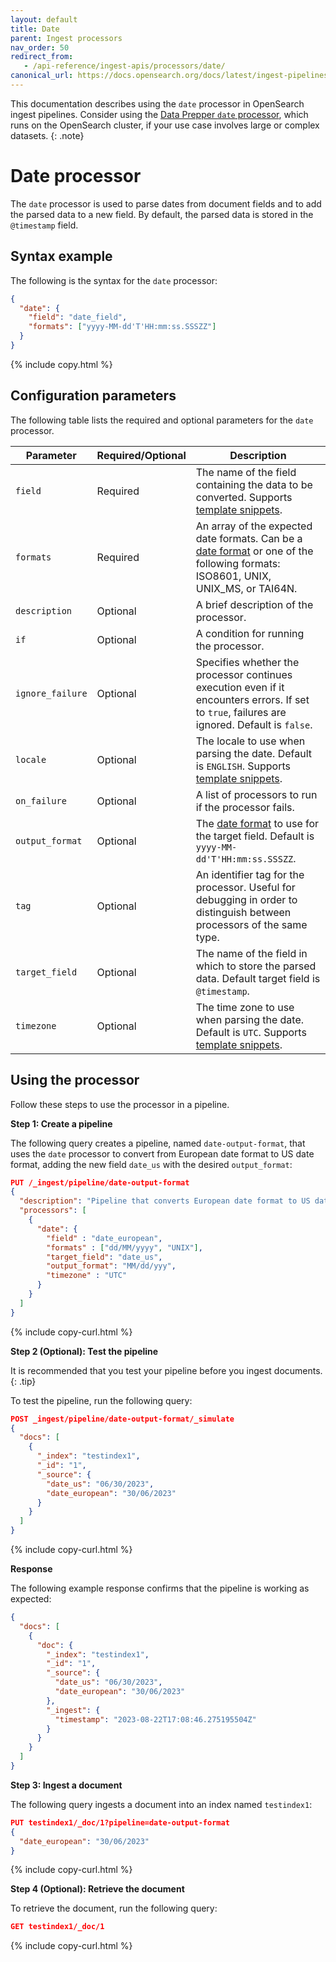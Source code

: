 ```yaml
---
layout: default
title: Date
parent: Ingest processors
nav_order: 50
redirect_from:
   - /api-reference/ingest-apis/processors/date/
canonical_url: https://docs.opensearch.org/docs/latest/ingest-pipelines/processors/date/
---
```


This documentation describes using the `date` processor in OpenSearch ingest pipelines. Consider using the [Data Prepper `date` processor]({{site.url}}{{site.baseurl}}/data-prepper/pipelines/configuration/processors/date/), which runs on the OpenSearch cluster, if your use case involves large or complex datasets.
{: .note}

# Date processor

The `date` processor is used to parse dates from document fields and to add the parsed data to a new field. By default, the parsed data is stored in the `@timestamp` field. 

## Syntax example

The following is the syntax for the `date` processor:

```json
{
  "date": {
    "field": "date_field",
    "formats": ["yyyy-MM-dd'T'HH:mm:ss.SSSZZ"]
  }
}
```
{% include copy.html %}

## Configuration parameters

The following table lists the required and optional parameters for the `date` processor.

Parameter | Required/Optional | Description |
|-----------|-----------|-----------|
`field`  | Required  | The name of the field containing the data to be converted. Supports [template snippets]({{site.url}}{{site.baseurl}}/ingest-pipelines/create-ingest/#template-snippets). |
`formats`  | Required | An array of the expected date formats. Can be a [date format]({{site.url}}{{site.baseurl}}/field-types/supported-field-types/date/#formats) or one of the following formats: ISO8601, UNIX, UNIX_MS, or TAI64N.  |
`description`  | Optional  | A brief description of the processor.  |
`if` | Optional | A condition for running the processor. |
`ignore_failure` | Optional | Specifies whether the processor continues execution even if it encounters errors. If set to `true`, failures are ignored. Default is `false`. |
`locale`  | Optional  | The locale to use when parsing the date. Default is `ENGLISH`. Supports [template snippets]({{site.url}}{{site.baseurl}}/ingest-pipelines/create-ingest/#template-snippets).  |
`on_failure` | Optional | A list of processors to run if the processor fails. |
`output_format` | Optional | The [date format]({{site.url}}{{site.baseurl}}/field-types/supported-field-types/date/#formats) to use for the target field. Default is `yyyy-MM-dd'T'HH:mm:ss.SSSZZ`. |
`tag` | Optional | An identifier tag for the processor. Useful for debugging in order to distinguish between processors of the same type. |
`target_field`  | Optional  | The name of the field in which to store the parsed data. Default target field is `@timestamp`. | 
`timezone`  | Optional  | The time zone to use when parsing the date. Default is `UTC`. Supports [template snippets]({{site.url}}{{site.baseurl}}/ingest-pipelines/create-ingest/#template-snippets). |

## Using the processor

Follow these steps to use the processor in a pipeline.

**Step 1: Create a pipeline**

The following query creates a pipeline, named `date-output-format`, that uses the `date` processor to convert from European date format to US date format, adding the new field `date_us` with the desired `output_format`:

```json
PUT /_ingest/pipeline/date-output-format
{
  "description": "Pipeline that converts European date format to US date format",
  "processors": [
    {
      "date": {
        "field" : "date_european",
        "formats" : ["dd/MM/yyyy", "UNIX"],
        "target_field": "date_us",
        "output_format": "MM/dd/yyy",
        "timezone" : "UTC"
      }
    }
  ]
}
```
{% include copy-curl.html %}

**Step 2 (Optional): Test the pipeline**

It is recommended that you test your pipeline before you ingest documents.
{: .tip}

To test the pipeline, run the following query:

```json
POST _ingest/pipeline/date-output-format/_simulate
{
  "docs": [
    {
      "_index": "testindex1",
      "_id": "1",
      "_source": {
        "date_us": "06/30/2023",
        "date_european": "30/06/2023"
      }
    }
  ]
}
```
{% include copy-curl.html %}

**Response**

The following example response confirms that the pipeline is working as expected:

```json
{
  "docs": [
    {
      "doc": {
        "_index": "testindex1",
        "_id": "1",
        "_source": {
          "date_us": "06/30/2023",
          "date_european": "30/06/2023"
        },
        "_ingest": {
          "timestamp": "2023-08-22T17:08:46.275195504Z"
        }
      }
    }
  ]
}
```

**Step 3: Ingest a document**

The following query ingests a document into an index named `testindex1`:

```json
PUT testindex1/_doc/1?pipeline=date-output-format
{
  "date_european": "30/06/2023"
}
```
{% include copy-curl.html %}

**Step 4 (Optional): Retrieve the document**

To retrieve the document, run the following query:

```json
GET testindex1/_doc/1
```
{% include copy-curl.html %}
